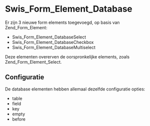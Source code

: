 # Swis_Form_Element_Database

Er zijn 3 nieuwe form elements toegevoegd, op basis van Zend_Form_Element:

* Swis_Form_Element_DatabaseSelect
* Swis_Form_Element_DatabaseCheckbox
* Swis_Form_Element_DatabaseMultiselect

Deze elementen overerven de oorspronkelijke elements, zoals Zend_Form_Element_Select. 

## Configuratie
De database elementen hebben allemaal dezelfde configuratie opties:

* table
* field
* key
* empty
* before



